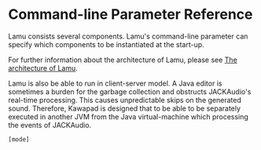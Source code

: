Command-line Parameter Reference
=================================

Lamu consists several components. Lamu's command-line parameter can specify 
which components to be instantiated at the start-up.

For further information about the architecture of Lamu, please see [The 
architecture of Lamu](./architecture.md).

Lamu is also be able to run in client-server model. A Java editor is sometimes 
a burden for the garbage collection and obstructs JACKAudio's real-time 
processing. This causes unpredictable skips on the generated sound.  Therefore, 
Kawapad is designed that to be able to be separately executed in another JVM 
from the Java virtual-machine which processing the events of JACKAudio.






```
[mode]
```

